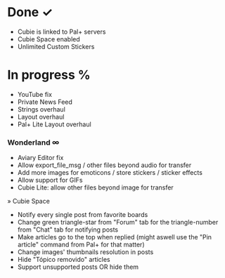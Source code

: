 # **Done ✓** #

* Cubie is linked to Pal+ servers 
* Cubie Space enabled
* Unlimited Custom Stickers

# **In progress** % #

* YouTube fix
* Private News Feed
* Strings overhaul
* Layout overhaul
* Pal+ Lite Layout overhaul

### Wonderland ∞ ###

* Aviary Editor fix
* Allow export_file_msg / other files beyond audio for transfer
* Add more images for emoticons / store stickers / sticker effects
* Allow support for GIFs
* Cubie Lite: allow other files beyond image for transfer

» Cubie Space

* Notify every single post from favorite boards
* Change green triangle-star from "Forum" tab for the triangle-number from "Chat" tab for notifying posts
* Make articles go to the top when replied (might aswell use the "Pin article" command from Pal+ for that matter)
* Change images' thumbnails resolution in posts
* Hide "Tópico removido" articles
* Support unsupported posts OR hide them